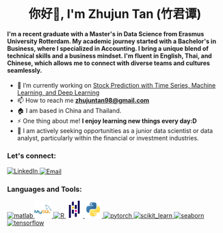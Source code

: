 <h1 align="center">你好👋, I'm Zhujun Tan (竹君谭)</h1>
<h4 align="left">I'm a recent graduate with a Master's in Data Science from Erasmus University Rotterdam. My academic journey started with a Bachelor's in Business, where I specialized in Accounting. I bring a unique blend of technical skills and a business mindset. I'm fluent in English, Thai, and Chinese, which allows me to connect with diverse teams and cultures seamlessly.</h4>

- 🔭 I’m currently working on [Stock Prediction with Time Series, Machine Learning, and Deep Learning](https://github.com/RuochenT/stock-prediction) 
- 📫 How to reach me **zhujuntan98@gmail.com**
- 🏠 I am based in China and Thailand. 
- ⚡ One thing about me! **I enjoy learning new things every day:D**
- 🦾 I am actively seeking opportunities as a junior data scientist or data analyst, particularly within the financial or investment industries.

<h3 style="text-align: left;">Let's connect: </h3>
<p style="text-align: left;">
    <a href="https://linkedin.com/in/ruochent" target="_blank" rel="noreferrer" >
        <img src="https://raw.githubusercontent.com/rahuldkjain/github-profile-readme-generator/master/src/images/icons/Social/linked-in-alt.svg" alt="LinkedIn" height="30" width="40" />
    </a>
    <a href="mailto:zhujuntan98@gmail.com">
        <img src="https://upload.wikimedia.org/wikipedia/commons/e/ec/Circle-icons-mail.svg" alt="Email" height="40" width="40" style="vertical-align: middle;">
    </a>
</p>

                                                                                                                                                                                                                                                                                                              
</p>
<h3 align="left">Languages and Tools:</h3>
<p align="left"> <a href="https://www.mathworks.com/" target="_blank" rel="noreferrer"> <img src="https://upload.wikimedia.org/wikipedia/commons/2/21/Matlab_Logo.png" alt="matlab" width="40" height="40"/> </a> <a href="https://www.mysql.com/" target="_blank" rel="noreferrer"> <img src="https://raw.githubusercontent.com/devicons/devicon/master/icons/mysql/mysql-original-wordmark.svg" alt="mysql" width="40" height="40"/> </a> <a  
href="https://www.r-project.org" target="_blank"rel="noreferrer"> <img 
src="https://upload.wikimedia.org/wikipedia/commons/1/1b/R_logo.svg" alt="R" width="40" height="40"/> 
</a> <a href="https://pandas.pydata.org/" target="_blank" rel="noreferrer"> <img src="https://raw.githubusercontent.com/devicons/devicon/2ae2a900d2f041da66e950e4d48052658d850630/icons/pandas/pandas-original.svg" alt="pandas" width="40" height="40"/> </a> <a href="https://www.python.org" target="_blank" rel="noreferrer"> <img src="https://raw.githubusercontent.com/devicons/devicon/master/icons/python/python-original.svg" alt="python" width="40" height="40"/> </a> <a href="https://pytorch.org/" target="_blank" rel="noreferrer"> <img src="https://www.vectorlogo.zone/logos/pytorch/pytorch-icon.svg" alt="pytorch" width="40" height="40"/> </a> <a href="https://scikit-learn.org/" target="_blank" rel="noreferrer"> <img src="https://upload.wikimedia.org/wikipedia/commons/0/05/Scikit_learn_logo_small.svg" alt="scikit_learn" width="40" height="40"/> </a> <a href="https://seaborn.pydata.org/" target="_blank" rel="noreferrer"> <img src="https://seaborn.pydata.org/_images/logo-mark-lightbg.svg" alt="seaborn" width="40" height="40"/> </a> <a href="https://www.tensorflow.org" target="_blank" rel="noreferrer"> <img src="https://www.vectorlogo.zone/logos/tensorflow/tensorflow-icon.svg" alt="tensorflow" width="40" height="40"/> </a> </p>



